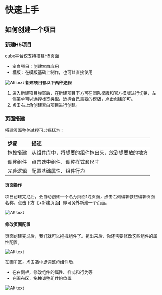 # 快速上手
## 如何创建一个项目
### 新建H5项目
cube平台仅支持搭建H5页面
- 空白项目：创建空白应用
- 模版：在模版基础上制作，也可以直接使用

![Alt text](https://p6.hellobixin.com/bx-user/6bd49f75c53c47288b7dad08b1a4ca06.png)
**新建项目有以下两种途径**
1. 进入新建项目弹窗后，在新建项目下方可在团队模版和官方模版进行切换，左侧菜单可以选择标签类型，选择自己需要的模版，点击创建即可。
2. 点击右上角创建空白项目进行创建。

### 页面搭建

搭建页面整体过程可以概括为：

| 步骤  | 描述  |
|:----------|:----------|
| 拖拽搭建    | 从组件库中，将想要的组件拖出来，放到想要放的地方 |
| 调整组件    | 点击选中组件，调整样式和尺寸  |
| 完善逻辑    | 配置基础属性、组件行为  |

#### 页面操作

项目创建完成后，会自动创建一个名为页面1的页面，点击右侧编辑按钮编辑页面名称，点击下方【+新建页面】即可另外新建一个页面。

![Alt text](https://p6.hellobixin.com/bx-user/b34e2f10218c4945a893fcc5cdfa730e.png)


#### 修改页面配置

页面创建完成后，我们就可以拖拽组件了。拖出来后，你还需要修改这些组件的属性配置。

![Alt text](https://p6.hellobixin.com/bx-user/8a9ad3a5ba0e4d5ab49b377bcf8c4bfa.png)

在画布区，点击选中想调整的组件后，
- 在右侧栏，修改组件的属性、样式和行为等
- 在画布区，拖拽调整组件的位置

![Alt text](https://p6.hellobixin.com/bx-user/6c57c3a9f80a456b97d3359811c05bb3.png)

